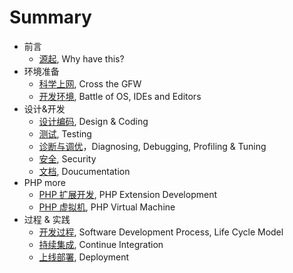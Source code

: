 # Summary

 * 前言
    * [源起](why.md), Why have this?
 * 环境准备
    * [科学上网](cross-the-gfw.md), Cross the GFW
    * [开发环境](environment.md), Battle of OS, IDEs and Editors
 * 设计&开发
    * [设计编码](coding.md), Design & Coding
    * [测试](testing.md), Testing
    * [诊断与调优](debugging.md)，Diagnosing, Debugging, Profiling & Tuning
    * [安全](security.md), Security
    * [文档](documentation.md), Doucumentation
 * PHP more
    * [PHP 扩展开发](php-extension.md), PHP Extension Development
    * [PHP 虚拟机](php-vm.md), PHP Virtual Machine
 * 过程 & 实践
    * [开发过程](life-cycle-model.md), Software Development Process, Life Cycle Model
    * [持续集成](ci.md), Continue Integration
    * [上线部署](deployment.md), Deployment